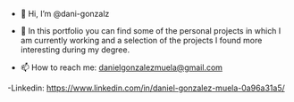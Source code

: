 - 👋 Hi, I’m @dani-gonzalz

- 👀 In this portfolio you can find some of the personal projects in which I am currently working and a selection of the projects I found more interesting during my degree. 

- 📫 How to reach me: danielgonzalezmuela@gmail.com

-Linkedin: https://www.linkedin.com/in/daniel-gonzalez-muela-0a96a31a5/ 

